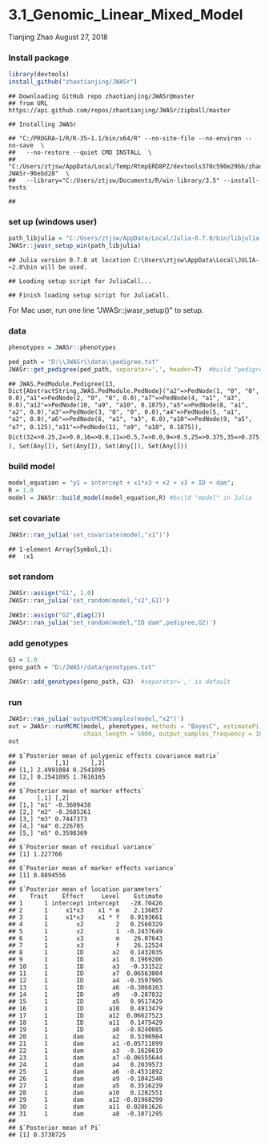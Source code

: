 3.1\_Genomic\_Linear\_Mixed\_Model
================
Tianjing Zhao
August 27, 2018

### Install package

``` r
library(devtools)
install_github("zhaotianjing/JWASr")
```

    ## Downloading GitHub repo zhaotianjing/JWASr@master
    ## from URL https://api.github.com/repos/zhaotianjing/JWASr/zipball/master

    ## Installing JWASr

    ## "C:/PROGRA~1/R/R-35~1.1/bin/x64/R" --no-site-file --no-environ --no-save  \
    ##   --no-restore --quiet CMD INSTALL  \
    ##   "C:/Users/ztjsw/AppData/Local/Temp/RtmpERD8PZ/devtools370c590e29bb/zhaotianjing-JWASr-96ebd28"  \
    ##   --library="C:/Users/ztjsw/Documents/R/win-library/3.5" --install-tests

    ## 

### set up (windows user)

``` r
path_libjulia = "C:/Users/ztjsw/AppData/Local/Julia-0.7.0/bin/libjulia.dll"
JWASr::jwasr_setup_win(path_libjulia)
```

    ## Julia version 0.7.0 at location C:\Users\ztjsw\AppData\Local\JULIA-~2.0\bin will be used.

    ## Loading setup script for JuliaCall...

    ## Finish loading setup script for JuliaCall.

For Mac user, run one line "JWASr::jwasr\_setup()" to setup.

### data

``` r
phenotypes = JWASr::phenotypes

ped_path = "D:\\JWASr\\data\\pedigree.txt"
JWASr::get_pedigree(ped_path, separator=',', header=T)  #build "pedigree" in Julia
```

    ## JWAS.PedModule.Pedigree(13, Dict{AbstractString,JWAS.PedModule.PedNode}("a2"=>PedNode(1, "0", "0", 0.0),"a1"=>PedNode(2, "0", "0", 0.0),"a7"=>PedNode(4, "a1", "a3", 0.0),"a12"=>PedNode(10, "a9", "a10", 0.1875),"a5"=>PedNode(8, "a1", "a2", 0.0),"a3"=>PedNode(3, "0", "0", 0.0),"a4"=>PedNode(5, "a1", "a2", 0.0),"a6"=>PedNode(6, "a1", "a3", 0.0),"a10"=>PedNode(9, "a5", "a7", 0.125),"a11"=>PedNode(11, "a9", "a10", 0.1875)), Dict(32=>0.25,2=>0.0,16=>0.0,11=>0.5,7=>0.0,9=>0.5,25=>0.375,35=>0.375,43=>0.375,19=>0.5), Set(Any[]), Set(Any[]), Set(Any[]), Set(Any[]))

### build model

``` r
model_equation = "y1 = intercept + x1*x3 + x2 + x3 + ID + dam";
R = 1.0
model = JWASr::build_model(model_equation,R) #build "model" in Julia
```

### set covariate

``` r
JWASr::ran_julia('set_covariate(model,"x1")')
```

    ## 1-element Array{Symbol,1}:
    ##  :x1

### set random

``` r
JWASr::assign("G1", 1.0)
JWASr::ran_julia('set_random(model,"x2",G1)')
```

``` r
JWASr::assign("G2",diag(2))
JWASr::ran_julia('set_random(model,"ID dam",pedigree,G2)')
```

### add genotypes

``` r
G3 = 1.0
geno_path = "D:/JWASr/data/genotypes.txt"

JWASr::add_genotypes(geno_path, G3)  #separator=',' is default
```

### run

``` r
JWASr::ran_julia('outputMCMCsamples(model,"x2")')
out = JWASr::runMCMC(model, phenotypes, methods = "BayesC", estimatePi = TRUE, 
                     chain_length = 5000, output_samples_frequency = 100) 
out
```

    ## $`Posterior mean of polygenic effects covariance matrix`
    ##           [,1]      [,2]
    ## [1,] 2.4991084 0.2541095
    ## [2,] 0.2541095 1.7616165
    ## 
    ## $`Posterior mean of marker effects`
    ##      [,1] [,2]      
    ## [1,] "m1" -0.3609438
    ## [2,] "m2" -0.2685261
    ## [3,] "m3" 0.7447373 
    ## [4,] "m4" 0.226705  
    ## [5,] "m5" 0.3598369 
    ## 
    ## $`Posterior mean of residual variance`
    ## [1] 1.227766
    ## 
    ## $`Posterior mean of marker effects variance`
    ## [1] 0.8894556
    ## 
    ## $`Posterior mean of location parameters`
    ##    Trait    Effect     Level    Estimate
    ## 1      1 intercept intercept   -28.70426
    ## 2      1     x1*x3    x1 * m    2.136857
    ## 3      1     x1*x3    x1 * f   0.9193661
    ## 4      1        x2         2   0.2560329
    ## 5      1        x2         1  -0.2437649
    ## 6      1        x3         m    26.07643
    ## 7      1        x3         f    26.12524
    ## 8      1        ID        a2   0.1432035
    ## 9      1        ID        a1   0.1969206
    ## 10     1        ID        a3   -0.331522
    ## 11     1        ID        a7  0.06563004
    ## 12     1        ID        a4  -0.3597905
    ## 13     1        ID        a6  -0.3068163
    ## 14     1        ID        a9   -0.287832
    ## 15     1        ID        a5   0.9517429
    ## 16     1        ID       a10   0.4913479
    ## 17     1        ID       a12  0.06627523
    ## 18     1        ID       a11   0.1475429
    ## 19     1        ID        a8  -0.8240085
    ## 20     1       dam        a2   0.5396984
    ## 21     1       dam        a1 -0.05711099
    ## 22     1       dam        a3  -0.1626619
    ## 23     1       dam        a7 -0.06555644
    ## 24     1       dam        a4   0.2039573
    ## 25     1       dam        a6  -0.4531892
    ## 26     1       dam        a9  -0.1042548
    ## 27     1       dam        a5   0.3516239
    ## 28     1       dam       a10   0.1282551
    ## 29     1       dam       a12 -0.01968299
    ## 30     1       dam       a11  0.02861626
    ## 31     1       dam        a8  -0.1071295
    ## 
    ## $`Posterior mean of Pi`
    ## [1] 0.3738725
